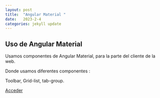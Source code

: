 ```yaml
---
layout: post
title:  "Angular Material "
date:   2023-2-4
categories: jekyll update
---
```

## Uso de Angular Material

Usamos componentes de Angular Material, para la parte del cliente de la web.

Donde usamos diferentes componentes :

Toolbar,
Grid-list,
tab-group.

<a href="https://angularmaterialyei.netlify.app/"> Acceder</a>
